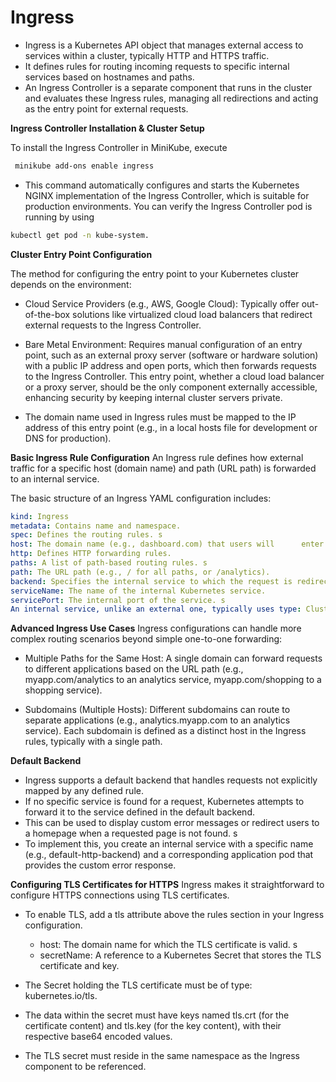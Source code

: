 # Ingress
- Ingress is a Kubernetes API object that manages external access to services within a cluster, typically HTTP and HTTPS traffic. 
- It defines rules for routing incoming requests to specific internal services based on hostnames and paths. 
- An Ingress Controller is a separate component that runs in the cluster and evaluates these Ingress rules, managing all redirections and acting as the entry point for external requests. 


**Ingress Controller Installation & Cluster Setup**

To install the Ingress Controller in MiniKube, execute
```bash
 minikube add-ons enable ingress
 ```
- This command automatically configures and starts the Kubernetes NGINX implementation of the Ingress Controller, which is suitable for production environments. 
You can verify the Ingress Controller pod is running by using 
```bash
kubectl get pod -n kube-system.
```

**Cluster Entry Point Configuration**

The method for configuring the entry point to your Kubernetes cluster depends on the environment:
- Cloud Service Providers (e.g., AWS, Google Cloud): Typically offer out-of-the-box solutions like virtualized cloud load balancers that redirect external requests to the Ingress Controller. 
- Bare Metal Environment: Requires manual configuration of an entry point, such as an external proxy server (software or hardware solution) with a public IP address and open ports, which then forwards requests to the Ingress Controller. 
This entry point, whether a cloud load balancer or a proxy server, should be the only component externally accessible, enhancing security by keeping internal cluster servers private. 

- The domain name used in Ingress rules must be mapped to the IP address of this entry point (e.g., in a local hosts file for development or DNS for production). 

**Basic Ingress Rule Configuration**
An Ingress rule defines how external traffic for a specific host (domain name) and path (URL path) is forwarded to an internal service. 

The basic structure of an Ingress YAML configuration includes:
```yml
kind: Ingress 
metadata: Contains name and namespace. 
spec: Defines the routing rules. s
host: The domain name (e.g., dashboard.com) that users will      enter in their browser. 
http: Defines HTTP forwarding rules. 
paths: A list of path-based routing rules. s
path: The URL path (e.g., / for all paths, or /analytics). 
backend: Specifies the internal service to which the request is redirected. s
serviceName: The name of the internal Kubernetes service. 
servicePort: The internal port of the service. s
An internal service, unlike an external one, typically uses type: ClusterIP and does not have a nodePort attribute. 

```

**Advanced Ingress Use Cases**
Ingress configurations can handle more complex routing scenarios beyond simple one-to-one forwarding:

- Multiple Paths for the Same Host: A single domain can forward requests to different applications based on the URL path (e.g., myapp.com/analytics to an analytics service, myapp.com/shopping to a shopping service). 

- Subdomains (Multiple Hosts): Different subdomains can route to separate applications (e.g., analytics.myapp.com to an analytics service). Each subdomain is defined as a distinct host in the Ingress rules, typically with a single path. 

 **Default Backend**
   - Ingress supports a default backend that handles requests not explicitly mapped by any defined rule. 
   - If no specific service is found for a request, Kubernetes attempts to forward it to the service defined in the default backend. 
   - This can be used to display custom error messages or redirect users to a homepage when a requested page is not found. s
- To implement this, you create an internal service with a specific name (e.g., default-http-backend) and a corresponding application pod that provides the custom error response. 


**Configuring TLS Certificates for HTTPS**
Ingress makes it straightforward to configure HTTPS connections using TLS certificates. 
- To enable TLS, add a tls attribute above the rules section in your Ingress configuration.

  - host: The domain name for which the TLS certificate is valid. s
  - secretName: A reference to a Kubernetes Secret that stores the TLS certificate and key. 
- The Secret holding the TLS certificate must be of type: kubernetes.io/tls. 
- The data within the secret must have keys named tls.crt (for the certificate content) and tls.key (for the key content), with their respective base64 encoded values. 
- The TLS secret must reside in the same namespace as the Ingress component to be referenced. 



